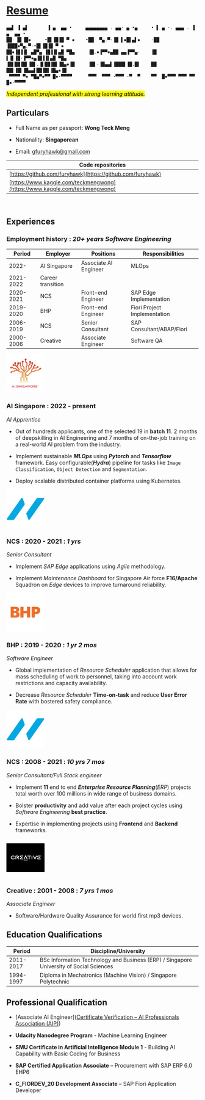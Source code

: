 # [Resume](https://furyhawk.github.io/124c41/resume/)

```
▄▄▌ ▐ ▄▌       ▐ ▄  ▄▄ •     ▄▄▄▄▄▄▄▄ . ▄▄· ▄ •▄     • ▌ ▄ ·. ▄▄▄ . ▐ ▄  ▄▄ • 
██· █▌▐█▪     •█▌▐█▐█ ▀ ▪    •██  ▀▄.▀·▐█ ▌▪█▌▄▌▪    ·██ ▐███▪▀▄.▀·•█▌▐█▐█ ▀ ▪
██▪▐█▐▐▌ ▄█▀▄ ▐█▐▐▌▄█ ▀█▄     ▐█.▪▐▀▀▪▄██ ▄▄▐▀▀▄·    ▐█ ▌▐▌▐█·▐▀▀▪▄▐█▐▐▌▄█ ▀█▄
▐█▌██▐█▌▐█▌.▐▌██▐█▌▐█▄▪▐█     ▐█▌·▐█▄▄▌▐███▌▐█.█▌    ██ ██▌▐█▌▐█▄▄▌██▐█▌▐█▄▪▐█
 ▀▀▀▀ ▀▪ ▀█▄▀▪▀▀ █▪·▀▀▀▀      ▀▀▀  ▀▀▀ ·▀▀▀ ·▀  ▀    ▀▀  █▪▀▀▀ ▀▀▀ ▀▀ █▪·▀▀▀▀ 
```

<mark>*Independent professional with strong learning attitude.*</mark>

## Particulars

- Full Name as per passport: **Wong Teck Meng**

- Nationality: **Singaporean**

- Email: [gfuryhawk@gmail.com](mailto:gfuryhawk@gmail.com)

| Code repositories                                                          |
| -------------------------------------------------------------------------- |
| [https://github.com/furyhawk](https://github.com/furyhawk)                 |
| [https://www.kaggle.com/teckmengwong](https://www.kaggle.com/teckmengwong) |

    

## Experiences

### Employment history : *20+ years Software Engineering*

| Period    | Employer          | Positions             | Responsibilities             |
| --------- | ----------------- | --------------------- | ---------------------------- |
| 2022-     | AI Singapore      | Associate AI Engineer | MLOps                        |
| 2021-2022 | Career transition |                       |                              |
| 2020-2021 | NCS               | Front-end Engineer    | SAP Edge Implementation      |
| 2019-2020 | BHP               | Front-end Engineer    | Fiori Project Implementation |
| 2006-2019 | NCS               | Senior Consultant     | SAP Consultant/ABAP/Fiori    |
| 2000-2006 | Creative          | Associate Engineer    | Software QA                  |

![](assets/ai_singapore.jpg)

### AI Singapore : 2022 - present

*AI Apprentice*

- Out of hundreds applicants, one of the selected 19 in **batch 11**. 2 months of deepskilling in AI Engineering and 7 months of on-the-job training on a real-world AI problem from the industry.

- Implement sustainable ***MLOps*** using ***Pytorch*** and ***Tensorflow*** framework. Easy configurable(***Hydra***) pipeline for tasks like `Image Classification`, `Object Detection` and `Segmentation`.

- Deploy scalable distributed container platforms using Kubernetes.

![](assets/ncs.jpg)

### NCS : 2020 - 2021 : *1 yrs*

*Senior Consultant*

- Implement *SAP Edge* applications using *Agile* methodology.

- Implement *Maintenance Dashboard* for Singapore Air force **F16/Apache** Squadron on *Edge* devices to improve turnaround reliability.

![](assets/bhp.jpg) 

### BHP : 2019 - 2020 : *1 yr 2 mos*

*Software Engineer*

- Global implementation of *Resource Scheduler* application that allows for mass scheduling of work to personnel, taking into account work restrictions and capacity availability.

- Decrease *Resource Scheduler* **Time-on-task** and reduce **User Error Rate** with bostered safety compliance.

![](assets/ncs.jpg)

### NCS : 2008 - 2021 : *10 yrs 7 mos*

*Senior Consultant/Full Stack engineer*

- Implement **11** end to end ***Enterprise Resource Planning***(*ERP*) projects total worth over 100 millions in wide range of business domains.

- Bolster **productivity** and add value after each project cycles using *Software Engineering* **best practice**.

- Expertise in implementing projects using **Frontend** and **Backend** frameworks.

![](assets/creative.jpg)

### Creative : 2001 - 2008 : *7 yrs 1 mos*

*Associate Engineer*

- Software/Hardware Quality Assurance for world first mp3 devices.

## Education Qualifications

| Period    | Discipline/University                                                                   |
| --------- | --------------------------------------------------------------------------------------- |
| 2011-2017 | BSc Information Technology and Business (ERP) / Singapore University of Social Sciences |
| 1994-1997 | Diploma in Mechatronics (Machine Vision) / Singapore Polytechnic                        |

## Professional Qualification

- [Associate AI Engineer]([Certificate Verification &#8211; AI Professionals Association (AIP)](https://www.aip.org.sg/certificate-verification/2F363E7-2F36256-7B47D/))

- **Udacity Nanodegree Program** - Machine Learning Engineer 

- **SMU Certificate in Artificial Intelligence Module 1** - Building AI Capability with Basic Coding for Business 

- **SAP Certified Application Associate** – Procurement with SAP ERP 6.0 EHP6 

- **C_FIORDEV_20 Development Associate** – SAP Fiori Application Developer 
